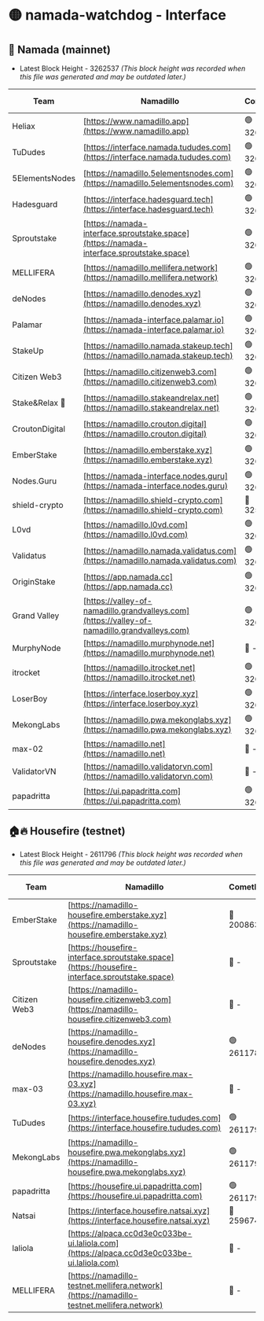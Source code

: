 # 🟡 namada-watchdog - Interface

## 🚀 Namada (mainnet)
- Latest Block Height - 3262537 *(This block height was recorded when this file was generated and may be outdated later.)*

| Team | Namadillo | CometBFT | Indexer | MASP Indexer |
|-|-|-|-|-|
| Heliax | [https://www.namadillo.app](https://www.namadillo.app) | 🟢 3262515 | 🟢 3262515 | 🟢 3262515 |
| TuDudes | [https://interface.namada.tududes.com](https://interface.namada.tududes.com) | 🟢 3262515 | 🟢 3262515 | 🟢 3262515 |
| 5ElementsNodes | [https://namadillo.5elementsnodes.com](https://namadillo.5elementsnodes.com) | 🟢 3262516 | 🟢 3262515 | 🟢 3262515 |
| Hadesguard | [https://interface.hadesguard.tech](https://interface.hadesguard.tech) | 🟢 3262516 | 🟢 3262516 | 🟢 3262516 |
| Sproutstake | [https://namada-interface.sproutstake.space](https://namada-interface.sproutstake.space) | 🟢 3262517 | 🟢 3262516 | 🟢 3262516 |
| MELLIFERA | [https://namadillo.mellifera.network](https://namadillo.mellifera.network) | 🟢 3262518 | 🟢 3262518 | 🟢 3262518 |
| deNodes | [https://namadillo.denodes.xyz](https://namadillo.denodes.xyz) | 🟢 3262518 | 🟢 3262518 | 🟢 3262518 |
| Palamar | [https://namada-interface.palamar.io](https://namada-interface.palamar.io) | 🟢 3262519 | 🟢 3262519 | 🟢 3262519 |
| StakeUp | [https://namadillo.namada.stakeup.tech](https://namadillo.namada.stakeup.tech) | 🟢 3262520 | 🟢 3262520 | 🟢 3262520 |
| Citizen Web3 | [https://namadillo.citizenweb3.com](https://namadillo.citizenweb3.com) | 🟢 3262520 | 🟢 3262520 | 🔴 3258965 |
| Stake&Relax 🦥 | [https://namadillo.stakeandrelax.net](https://namadillo.stakeandrelax.net) | 🟢 3262521 | 🟢 3262521 | 🟢 3262521 |
| CroutonDigital | [https://namadillo.crouton.digital](https://namadillo.crouton.digital) | 🟢 3262521 | 🟢 3262521 | 🟢 3262522 |
| EmberStake | [https://namadillo.emberstake.xyz](https://namadillo.emberstake.xyz) | 🟢 3262522 | 🟢 3262522 | 🟢 3262522 |
| Nodes.Guru | [https://namada-interface.nodes.guru](https://namada-interface.nodes.guru) | 🟢 3262522 | 🟢 3262522 | 🟢 3262522 |
| shield-crypto | [https://namadillo.shield-crypto.com](https://namadillo.shield-crypto.com) | 🔴 3259828 | 🔴 - | 🔴 - |
| L0vd | [https://namadillo.l0vd.com](https://namadillo.l0vd.com) | 🟢 3262528 | 🟢 3262527 | 🟢 3262528 |
| Validatus | [https://namadillo.namada.validatus.com](https://namadillo.namada.validatus.com) | 🟢 3262528 | 🟢 3262528 | 🟢 3262528 |
| OriginStake | [https://app.namada.cc](https://app.namada.cc) | 🟢 3262529 | 🟢 3262529 | 🟢 3262529 |
| Grand Valley | [https://valley-of-namadillo.grandvalleys.com](https://valley-of-namadillo.grandvalleys.com) | 🟢 3262529 | 🟢 3262529 | 🟢 3262529 |
| MurphyNode | [https://namadillo.murphynode.net](https://namadillo.murphynode.net) | 🔴 - | 🔴 - | 🔴 - |
| itrocket | [https://namadillo.itrocket.net](https://namadillo.itrocket.net) | 🟢 3262532 | 🟢 3262532 | 🟢 3262532 |
| LoserBoy | [https://interface.loserboy.xyz](https://interface.loserboy.xyz) | 🟢 3262532 | 🟢 3262532 | 🟢 3262532 |
| MekongLabs | [https://namadillo.pwa.mekonglabs.xyz](https://namadillo.pwa.mekonglabs.xyz) | 🟢 3262533 | 🟢 3262532 | 🟢 3262533 |
| max-02 | [https://namadillo.net](https://namadillo.net) | 🔴 - | 🔴 - | 🔴 - |
| ValidatorVN | [https://namadillo.validatorvn.com](https://namadillo.validatorvn.com) | 🔴 - | 🔴 - | 🔴 - |
| papadritta | [https://ui.papadritta.com](https://ui.papadritta.com) | 🟢 3262537 | 🟢 3262537 | 🟢 3262537 |

## 🏠🔥 Housefire (testnet)
- Latest Block Height - 2611796 *(This block height was recorded when this file was generated and may be outdated later.)*

| Team | Namadillo | CometBFT | Indexer | MASP Indexer |
|-|-|-|-|-|
| EmberStake | [https://namadillo-housefire.emberstake.xyz](https://namadillo-housefire.emberstake.xyz) | 🔴 2008636 | 🔴 - | 🔴 - |
| Sproutstake | [https://housefire-interface.sproutstake.space](https://housefire-interface.sproutstake.space) | 🔴 - | 🔴 - | 🔴 - |
| Citizen Web3 | [https://namadillo-housefire.citizenweb3.com](https://namadillo-housefire.citizenweb3.com) | 🔴 - | 🔴 - | 🔴 - |
| deNodes | [https://namadillo-housefire.denodes.xyz](https://namadillo-housefire.denodes.xyz) | 🟢 2611787 | 🟢 2611787 | 🟢 2611786 |
| max-03 | [https://namadillo.housefire.max-03.xyz](https://namadillo.housefire.max-03.xyz) | 🔴 - | 🔴 - | 🔴 - |
| TuDudes | [https://interface.housefire.tududes.com](https://interface.housefire.tududes.com) | 🟢 2611795 | 🟢 2611795 | 🟢 2611795 |
| MekongLabs | [https://namadillo-housefire.pwa.mekonglabs.xyz](https://namadillo-housefire.pwa.mekonglabs.xyz) | 🟢 2611796 | 🟢 2611796 | 🟢 2611795 |
| papadritta | [https://housefire.ui.papadritta.com](https://housefire.ui.papadritta.com) | 🟢 2611796 | 🟢 2611796 | 🟢 2611796 |
| Natsai | [https://interface.housefire.natsai.xyz](https://interface.housefire.natsai.xyz) | 🔴 2596741 | 🔴 2596741 | 🔴 2596741 |
| laliola | [https://alpaca.cc0d3e0c033be-ui.laliola.com](https://alpaca.cc0d3e0c033be-ui.laliola.com) | 🔴 - | 🔴 - | 🔴 - |
| MELLIFERA | [https://namadillo-testnet.mellifera.network](https://namadillo-testnet.mellifera.network) | 🔴 - | 🟢 2611799 | 🔴 2607259 |

